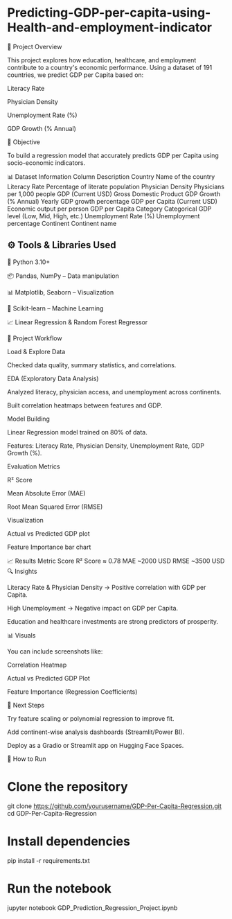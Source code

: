 # Predicting-GDP-per-capita-using-Health-and-employment-indicator
🧠 Project Overview

This project explores how education, healthcare, and employment contribute to a country's economic performance.
Using a dataset of 191 countries, we predict GDP per Capita based on:

Literacy Rate

Physician Density

Unemployment Rate (%)

GDP Growth (% Annual)

🎯 Objective

To build a regression model that accurately predicts GDP per Capita using socio-economic indicators.

📊 Dataset Information
Column	Description
Country	Name of the country
Literacy Rate	Percentage of literate population
Physician Density	Physicians per 1,000 people
GDP (Current USD)	Gross Domestic Product
GDP Growth (% Annual)	Yearly GDP growth percentage
GDP per Capita (Current USD)	Economic output per person
GDP per Capita Category	Categorical GDP level (Low, Mid, High, etc.)
Unemployment Rate (%)	Unemployment percentage
Continent	Continent name
## ⚙️ Tools & Libraries Used

🐍 Python 3.10+

📦 Pandas, NumPy – Data manipulation

📊 Matplotlib, Seaborn – Visualization

🤖 Scikit-learn – Machine Learning

📈 Linear Regression & Random Forest Regressor

📂 Project Workflow

Load & Explore Data

Checked data quality, summary statistics, and correlations.

EDA (Exploratory Data Analysis)

Analyzed literacy, physician access, and unemployment across continents.

Built correlation heatmaps between features and GDP.

Model Building

Linear Regression model trained on 80% of data.

Features: Literacy Rate, Physician Density, Unemployment Rate, GDP Growth (%).

Evaluation Metrics

R² Score

Mean Absolute Error (MAE)

Root Mean Squared Error (RMSE)

Visualization

Actual vs Predicted GDP plot

Feature Importance bar chart

📈 Results
Metric	Score
R² Score	≈ 0.78 
MAE	~2000 USD
RMSE	~3500 USD
🔍 Insights

Literacy Rate & Physician Density → Positive correlation with GDP per Capita.

High Unemployment → Negative impact on GDP per Capita.

Education and healthcare investments are strong predictors of prosperity.

📊 Visuals

You can include screenshots like:

Correlation Heatmap

Actual vs Predicted GDP Plot

Feature Importance (Regression Coefficients)

🚀 Next Steps

Try feature scaling or polynomial regression to improve fit.

Add continent-wise analysis dashboards (Streamlit/Power BI).

Deploy as a Gradio or Streamlit app on Hugging Face Spaces.

💬 How to Run
# Clone the repository
git clone https://github.com/yourusername/GDP-Per-Capita-Regression.git
cd GDP-Per-Capita-Regression

# Install dependencies
pip install -r requirements.txt

# Run the notebook
jupyter notebook GDP_Prediction_Regression_Project.ipynb
